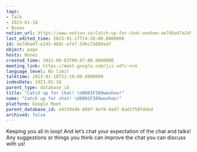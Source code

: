 ```yaml
---
tags:
- Talk
- 2023-01-18
- Bones
notion_url: https://www.notion.so/Catch-up-for-chat-woohoo-ae7dba47e245460caf4754bc7a886eaf
last_edited_time: 2023-01-17T14:26:00.0000000
id: ae7dba47-e245-460c-af47-54bc7a886eaf
object: page
hosts: Bones
created_time: 2021-09-03T00:07:00.0000000
meeting_link: https://meet.google.com/jii-vdfc-nre
language_level: No limit
talktime: 2023-01-18T21:10:00.0000000
indexDate: 2023-01-18
parent_type: database_id
title: "Catch up for chat! \U0001F389woohoo!"
name: "Catch up for chat! \U0001F389woohoo!"
platform: Google Meet
parent_database_id: e9339446-880f-4ef0-8ad7-8ad1f507dded
archived: false
---
```


Keeping you all in loop! And let’s chat your expectation of the chat and talks!
Any suggestions or things you think can improve the chat you can discuss with us!





